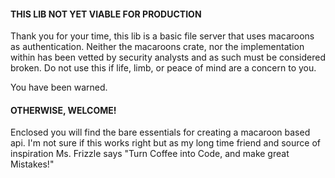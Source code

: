 #### THIS LIB NOT YET VIABLE FOR PRODUCTION

Thank you for your time, this lib is a basic file server
that uses macaroons as authentication.  Neither the macaroons crate, 
nor the implementation within has been vetted by security analysts and
as such must be considered broken.  Do not use this if life, limb, or
peace of mind are a concern to you.

You have been warned.

#### OTHERWISE, WELCOME!

Enclosed you will find the bare essentials for creating a macaroon based api.
I'm not sure if this works right but as my long time friend and source of inspiration 
Ms. Frizzle says "Turn Coffee into Code, and make great Mistakes!"
